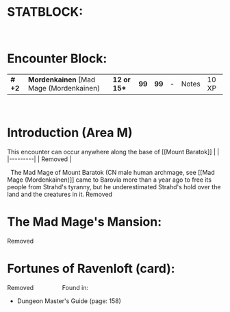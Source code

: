# **STATBLOCK:**

 

# **Encounter Block:**

|           |                                                |                |        |        |     |       |       |
|-----------|------------------------------------------------|----------------|--------|--------|-----|-------|-------|
| **\# +2** | **Mordenkainen** \[Mad Mage (Mordenkainen) | **12 or 15\*** | **99** | **99** | \-  | Notes | 10 XP |

 

# **Introduction (Area M)**

This encounter can occur anywhere along the base of [[Mount Baratok]]
|         |
|---------|
| Removed |

 
The Mad Mage of Mount Baratok (CN male human archmage, see [[Mad Mage (Mordenkainen)]] came to Barovia more than a year ago to free its people from Strahd's tyranny, but he underestimated Strahd's hold over the land and the creatures in it.
Removed
 

# **The Mad Mage's Mansion:**

Removed
 
 
 

# **Fortunes of Ravenloft (card):** 

Removed
 
 
 
 
 
 
 
 
Found in:

-   Dungeon Master's Guide (page: 158)

 